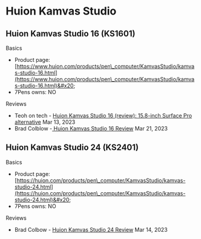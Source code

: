 # Huion Kamvas Studio

## Huion Kamvas Studio 16 (KS1601)

Basics

* Product page: [https://www.huion.com/products/pen\_computer/KamvasStudio/kamvas-studio-16.html](https://www.huion.com/products/pen\_computer/KamvasStudio/kamvas-studio-16.html)&#x20;
* 7Pens owns: NO

Reviews

* Teoh on tech - [Huion Kamvas Studio 16 (review): 15.8-inch Surface Pro alternative](https://youtu.be/35nqNXZs0Fk) Mar 13, 2023&#x20;
* Brad Colblow -[ Huion Kamvas Studio 16 Review](https://youtu.be/KO72uuKHZU8) Mar 21, 2023

## Huion Kamvas Studio 24 (KS2401)

Basics

* Product page: [https://huion.com/products/pen\_computer/KamvasStudio/kamvas-studio-24.html](https://huion.com/products/pen\_computer/KamvasStudio/kamvas-studio-24.html)&#x20;
* 7Pens owns: NO

Reviews

* Brad Colbow - [Huion Kamvas Studio 24 Review](https://youtu.be/sSRoVgFl0UU) Mar 14, 2023

